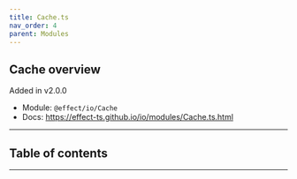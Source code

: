```yaml
---
title: Cache.ts
nav_order: 4
parent: Modules
---
```


## Cache overview

Added in v2.0.0

- Module: `@effect/io/Cache`
- Docs: https://effect-ts.github.io/io/modules/Cache.ts.html

---

<h2 class="text-delta">Table of contents</h2>

---
